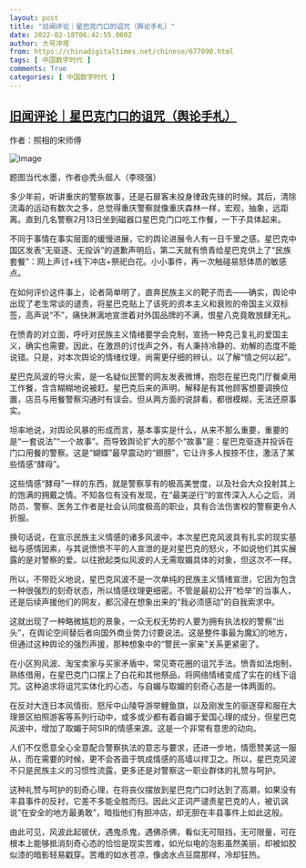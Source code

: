 ```yaml
---
layout: post
title: "旧闻评论｜星巴克门口的诅咒（舆论手札）"
date: 2022-02-18T06:42:55.000Z
author: 大号冲塔
from: https://chinadigitaltimes.net/chinese/677090.html
tags: [ 中国数字时代 ]
comments: True
categories: [ 中国数字时代 ]
---
```

<!--1645166575000-->
[旧闻评论｜星巴克门口的诅咒（舆论手札）](https://chinadigitaltimes.net/chinese/677090.html)
------

<div>
<p>作者：照相的宋师傅</p><p><img src="https://chinadigitaltimes.net/chinese/files/2022/02/post-677090-620f3fef439ce." alt="image" /></p><div class="ts">题图当代水墨，作者@秃头倔人（李晓强）</div><p>多少年前，听讲重庆的警察故事，还是石扉客未投身律政先锋的时候。其后，清除流毒的运动有数次之多，总觉得重庆警察就像重庆森林一样，宏观，抽象，远距离。直到几名警察2月13日坐到磁器口星巴克门口吃工作餐，一下子具体起来。</p><p>不同于事情在事实层面的缓慢进展，它的舆论进展令人有一日千里之感。星巴克中国区发表“无驱逐、无投诉”的道歉声明后，第二天就有愤青给星巴克供上了“民族套餐”：网上声讨+线下冲店+祭祀白花。小小事件，再一次触碰易怒体质的敏感点。</p><p>在如何评价这件事上，论者简单明了，直奔民族主义的靶子而去——确实，舆论中出现了老生常谈的谴责，将星巴克贴上了该死的资本主义和衰败的帝国主义双标签，高声说“不”，痛快淋漓地宣泄着对外国品牌的不满，恨星八克竟敢放肆无礼。</p><p>在愤青的对立面，呼吁对民族主义情绪要学会克制，宣扬一种克己复礼的爱国主义，确实也需要。因此，在激昂的讨伐声之外，有人秉持冷静的、劝解的态度不能说错。只是，对本次舆论的情绪纹理，尚需更仔细的辨认，以了解“情之何以起”。</p><p>星巴克风波的导火索，是一名疑似民警的网友发表微博，抱怨在星巴克门厅餐桌用工作餐，含含糊糊地说被赶。星巴克后来的声明，解释是有其他顾客想要调换位置，店员与用餐警察沟通时有误会。但从两方面的说辞看，都很模糊，无法还原事实。</p><p>坦率地说，对舆论风暴的形成而言，基本事实是什么，从来不那么重要，重要的是“一套说法”“一个故事”。而导致舆论扩大的那个“故事”是：星巴克驱逐并投诉在门口用餐的警察。这是“蝴蝶”最早震动的“翅膀”，它让许多人按捺不住，激活了某些情感“酵母”。</p><p>这些情感“酵母”一样的东西，就是警察享有的极高美誉度，以及社会大众投射其上的饱满的拥戴之情。不知各位有没有发现，在“最美逆行”的宣传深入人心之后，消防员、警察、医务工作者是社会认同度极高的职业，具有合法伤害权的警察更令人折服。</p><p>换句话说，在宣示民族主义情感的诸多风波中，本次星巴克风波具有扎实的现实基础与感情因素，与其说愤愤不平的人宣泄的是对星巴克的怒火，不如说他们其实展露的是对警察的爱。以往掀起类似风波的人无需取媚具体的对象，但这次不一样。</p><p>所以，不带贬义地说，星巴克风波不是一次单纯的民族主义情绪宣泄，它因为包含一种很强烈的刻奇状态，所以情感纹理更细密。不管是最初公开“检举”的当事人，还是后续声援他们的网友，都沉浸在想象出来的“我必须感动”的自我索求中。</p><p>这就出现了一种略微尴尬的景象，一众无权无势的人要为拥有执法权的警察“出头”，在舆论空间替后者向国外商业势力讨要说法。这是整件事最为魔幻的地方，但通过这种舆论的强烈声援，那种想象中的“警民一家亲”关系更紧密了。</p><p>在小区狗风波、淘宝卖家与买家矛盾中，常见寄花圈的诅咒手法。愤青如法炮制，熟练借用，在星巴克门口摆上了白花和其他祭品，将网络情绪变成了实在的线下诅咒。这种追求将诅咒实体化的心态，与自媚与取媚的刻奇心态是一体两面的。</p><p>在反对大连日本风情街、怒斥中山陵导游举鲤鱼旗，以及刚发生的驱逐穿和服在大理景区拍照游客等系列行动中，或多或少都有着自媚于爱国心理的成分，但星巴克风波中，增加了取媚于阿SIR的情感来源。这是一个非常有意思的动向。</p><p>人们不仅愿意全心全意配合警察执法的意志与要求，还进一步地，情愿赞美这一服从，而在需要的时候，更不会吝啬于筑成情感的高墙以捍卫之。所以，星巴克风波不只是民族主义的习惯性流露，更多还是对警察这一职业群体的礼赞与呵护。</p><p>这种礼赞与呵护的刻奇心理，在将丧仪摆放到星巴克门口时达到了高潮，如果没有丰县事件的反衬，它差不多能全胜而归。因此义正词严谴责星巴克的人，被讥讽说“在安全的地方最勇敢”，暗指他们有胆冲店，却无胆在丰县事件上如此这般。</p><p>由此可见，风波此起彼伏，遇鬼杀鬼，遇佛杀佛，看似无可阻挡，无可限量，可在根本上能够抵消刻奇心态的恰恰是现实苦难，如光似电的泡影虽然美丽，却被如胶似漆的暗影轻易戳穿。苦难的如水苍凉，像卤水点豆腐那样，冷却狂热。</p>
</div>
